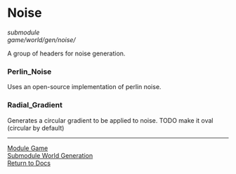 # Noise
*submodule*  
*game/world/gen/noise/*

A group of headers for noise generation.

### Perlin_Noise
Uses an open-source implementation of perlin noise.

### Radial_Gradient
Generates a circular gradient to be applied to noise. TODO make it oval (circular by default)

---

[Module Game](../game.md)  
[Submodule World Generation](world_generation.md)  
[Return to Docs](../../docs.md)